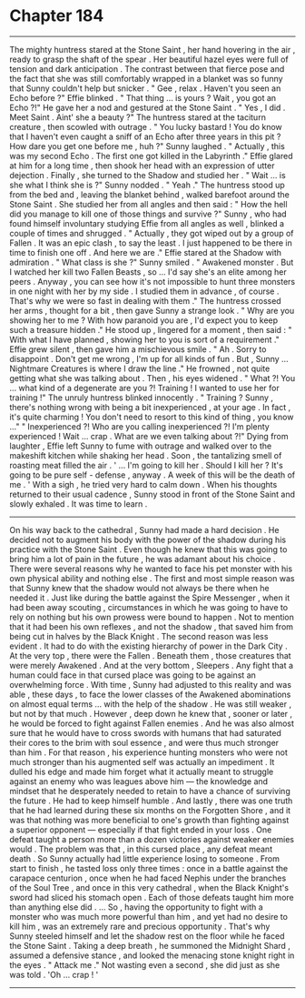 
# Chapter 184


---

The mighty huntress stared at the Stone Saint , her hand hovering in the air , ready to grasp the shaft of the spear . Her beautiful hazel eyes were full of tension and dark anticipation .
The contrast between that fierce pose and the fact that she was still comfortably wrapped in a blanket was so funny that Sunny couldn't help but snicker .
" Gee , relax . Haven't you seen an Echo before ?"
Effie blinked .
" That thing … is yours ? Wait , you got an Echo ?!"
He gave her a nod and gestured at the Stone Saint .
" Yes , I did . Meet Saint . Aint' she a beauty ?"
The huntress stared at the taciturn creature , then scowled with outrage .
" You lucky bastard ! You do know that I haven't even caught a sniff of an Echo after three years in this pit ? How dare you get one before me , huh ?"
Sunny laughed .
" Actually , this was my second Echo . The first one got killed in the Labyrinth ."
Effie glared at him for a long time , then shook her head with an expression of utter dejection . Finally , she turned to the Shadow and studied her .
" Wait … is she what I think she is ?"
Sunny nodded .
" Yeah ."
The huntress stood up from the bed and , leaving the blanket behind , walked barefoot around the Stone Saint . She studied her from all angles and then said :
" How the hell did you manage to kill one of those things and survive ?"
Sunny , who had found himself involuntary studying Effie from all angles as well , blinked a couple of times and shrugged .
" Actually , they got wiped out by a group of Fallen . It was an epic clash , to say the least . I just happened to be there in time to finish one off . And here we are ."
Effie stared at the Shadow with admiration .
" What class is she ?"
Sunny smiled .
" Awakened monster . But I watched her kill two Fallen Beasts , so … I'd say she's an elite among her peers . Anyway , you can see how it's not impossible to hunt three monsters in one night with her by my side . I studied them in advance , of course . That's why we were so fast in dealing with them ."
The huntress crossed her arms , thought for a bit , then gave Sunny a strange look .
" Why are you showing her to me ? With how paranoid you are , I'd expect you to keep such a treasure hidden ."
He stood up , lingered for a moment , then said :
" With what I have planned , showing her to you is sort of a requirement ."
Effie grew silent , then gave him a mischievous smile .
" Ah . Sorry to disappoint . Don't get me wrong , I'm up for all kinds of fun . But , Sunny … Nightmare Creatures is where I draw the line ."
He frowned , not quite getting what she was talking about . Then , his eyes widened .
" What ?! You … what kind of a degenerate are you ?! Training ! I wanted to use her for training !"
The unruly huntress blinked innocently .
" Training ? Sunny , there's nothing wrong with being a bit inexperienced , at your age . In fact , it's quite charming ! You don't need to resort to this kind of thing , you know …"
" Inexperienced ?! Who are you calling inexperienced ?! I'm plenty experienced ! Wait … crap . What are we even talking about ?!"
Dying from laughter , Effie left Sunny to fume with outrage and walked over to the makeshift kitchen while shaking her head . Soon , the tantalizing smell of roasting meat filled the air .
' ... I'm going to kill her . Should I kill her ? It's going to be pure self - defense , anyway . A week of this will be the death of me . '
With a sigh , he tried very hard to calm down . When his thoughts returned to their usual cadence , Sunny stood in front of the Stone Saint and slowly exhaled .
It was time to learn .
***
On his way back to the cathedral , Sunny had made a hard decision .
He decided not to augment his body with the power of the shadow during his practice with the Stone Saint .
Even though he knew that this was going to bring him a lot of pain in the future , he was adamant about his choice . There were several reasons why he wanted to face his pet monster with his own physical ability and nothing else .
The first and most simple reason was that Sunny knew that the shadow would not always be there when he needed it . Just like during the battle against the Spire Messenger , when it had been away scouting , circumstances in which he was going to have to rely on nothing but his own prowess were bound to happen .
Not to mention that it had been his own reflexes , and not the shadow , that saved him from being cut in halves by the Black Knight .
The second reason was less evident . It had to do with the existing hierarchy of power in the Dark City . At the very top , there were the Fallen . Beneath them , those creatures that were merely Awakened . And at the very bottom , Sleepers .
Any fight that a human could face in that cursed place was going to be against an overwhelming force . With time , Sunny had adjusted to this reality and was able , these days , to face the lower classes of the Awakened abominations on almost equal terms … with the help of the shadow . He was still weaker , but not by that much .
However , deep down he knew that , sooner or later , he would be forced to fight against Fallen enemies . And he was also almost sure that he would have to cross swords with humans that had saturated their cores to the brim with soul essence , and were thus much stronger than him .
For that reason , his experience hunting monsters who were not much stronger than his augmented self was actually an impediment . It dulled his edge and made him forget what it actually meant to struggle against an enemy who was leagues above him — the knowledge and mindset that he desperately needed to retain to have a chance of surviving the future .
He had to keep himself humble .
And lastly , there was one truth that he had learned during these six months on the Forgotten Shore , and it was that nothing was more beneficial to one's growth than fighting against a superior opponent — especially if that fight ended in your loss . One defeat taught a person more than a dozen victories against weaker enemies would .
The problem was that , in this cursed place , any defeat meant death . So Sunny actually had little experience losing to someone . From start to finish , he tasted loss only three times : once in a battle against the carapace centurion , once when he had faced Nephis under the branches of the Soul Tree , and once in this very cathedral , when the Black Knight's sword had sliced his stomach open .
Each of those defeats taught him more than anything else did .
… So , having the opportunity to fight with a monster who was much more powerful than him , and yet had no desire to kill him , was an extremely rare and precious opportunity .
That's why Sunny steeled himself and let the shadow rest on the floor while he faced the Stone Saint .
Taking a deep breath , he summoned the Midnight Shard , assumed a defensive stance , and looked the menacing stone knight right in the eyes .
" Attack me ."
Not wasting even a second , she did just as she was told .
'Oh … crap ! '

---

